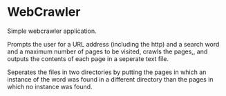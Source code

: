# WebCrawler

Simple webcrawler application. 

Prompts the user for a URL address (including the http) and a search word and a maximum number of pages to be visited, crawls the pages,, 
and outputs the contents of each page in a seperate text file. 

Seperates the files in two directories by putting the pages in which an instance of the word was found in a different directory 
than the pages in which no instance was found. 
